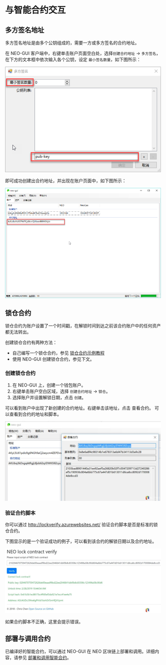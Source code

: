 # 与智能合约交互

## 多方签名地址

多方签名地址是由多个公钥组成的，需要一方或多方签名的合约地址。   

在 NEO-GUI 客户端中，右键单击账户页面空白处，选择`创建合约地址` -> `多方签名`，在下方的文本框中依次输入各个公钥，设定 `最小签名数量`，如下图所示：    

![](../assets/B5.png)

即可成功创建出合约地址，并出现在账户页面中，如下图所示：    

![](../assets/B6.png)

## 锁仓合约

锁仓合约为账户设置了一个时间戳，在解锁时间到达之前该合约账户中的任何资产都无法转出。

创建锁仓合约有两种方法：

- 自己编写一个锁仓合约，参见 [锁仓合约示例教程](../../sc/sample/Lock2.md)
- 使用 NEO-GUI 创建锁仓合约，参见下文。

### 创建锁仓合约

1. 在 NEO-GUI 上，创建一个钱包账户。
2. 右键单击账户空白区域，选择 `创建合约地址` -> `锁仓`。
3. 选择账户并设置解锁日期，点击 `创建`。

可以看到账户中出现了新创建的合约地址。右键单击该地址，点击 查看合约。 可以查看到合约的地址和脚本。

![](../assets/contract.jpg)

### 验证合约脚本

你可以通过 http://lockverify.azurewebsites.net/ 验证合约脚本是否是标准的锁仓合约。

下图显示的是一个验证成功的例子，可以看到该合约的解锁日期以及合约地址。

![](../../assets/verifylock.jpg)

如果合约脚本不正确，这里会提示错误。

## 部署与调用合约

已编译好的智能合约，可以通过 NEO-GUI 在 NEO 区块链上部署和调用。详细内容，请参见 [部署和调用智能合约](../../sc/deploy/deploy.md)。

